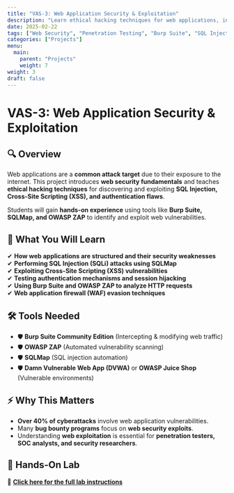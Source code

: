 ```yaml
---
title: "VAS-3: Web Application Security & Exploitation"
description: "Learn ethical hacking techniques for web applications, including SQL injection, XSS, and authentication bypass."
date: 2025-02-22
tags: ["Web Security", "Penetration Testing", "Burp Suite", "SQL Injection", "XSS"]
categories: ["Projects"]
menu:
  main:
    parent: "Projects"
    weight: 7
weight: 3
draft: false
---
```


# VAS-3: Web Application Security & Exploitation

## **🔍 Overview**
Web applications are a **common attack target** due to their exposure to the internet. This project introduces **web security fundamentals** and teaches **ethical hacking techniques** for discovering and exploiting **SQL Injection, Cross-Site Scripting (XSS), and authentication flaws**.

Students will gain **hands-on experience** using tools like **Burp Suite, SQLMap, and OWASP ZAP** to identify and exploit web vulnerabilities.

## **🎯 What You Will Learn**
✔ **How web applications are structured and their security weaknesses**  
✔ **Performing SQL Injection (SQLi) attacks using SQLMap**  
✔ **Exploiting Cross-Site Scripting (XSS) vulnerabilities**  
✔ **Testing authentication mechanisms and session hijacking**  
✔ **Using Burp Suite and OWASP ZAP to analyze HTTP requests**  
✔ **Web application firewall (WAF) evasion techniques**

## **🛠️ Tools Needed**
- 🛡️ **Burp Suite Community Edition** (Intercepting & modifying web traffic)
- 🛡️ **OWASP ZAP** (Automated vulnerability scanning)
- 🛡️ **SQLMap** (SQL injection automation)
- 🛡️ **Damn Vulnerable Web App (DVWA)** or **OWASP Juice Shop** (Vulnerable environments)

## **⚡ Why This Matters**
- **Over 40% of cyberattacks** involve web application vulnerabilities.
- Many **bug bounty programs** focus on **web security exploits**.
- Understanding **web exploitation** is essential for **penetration testers, SOC analysts, and security researchers**.

## **📝 Hands-On Lab**
🔗 **[Click here for the full lab instructions](./lab)**
